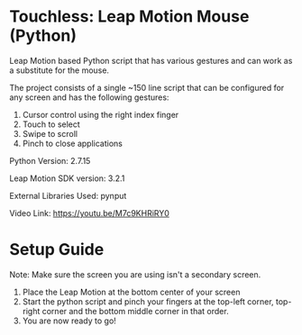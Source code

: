# Touchless: Leap Motion Mouse (Python)
Leap Motion based Python script that has various gestures and can work as a substitute for the mouse.

The project consists of a single ~150 line script that can be configured for any screen and has the following gestures:
1) Cursor control using the right index finger
2) Touch to select
3) Swipe to scroll
4) Pinch to close applications


Python Version: 2.7.15

Leap Motion SDK version: 3.2.1

External Libraries Used: pynput


Video Link: https://youtu.be/M7c9KHRiRY0

# Setup Guide

Note: Make sure the screen you are using isn't a secondary screen.

1) Place the Leap Motion at the bottom center of your screen
2) Start the python script and pinch your fingers at the top-left corner, top-right corner and the bottom middle corner in that order.
3) You are now ready to go!
